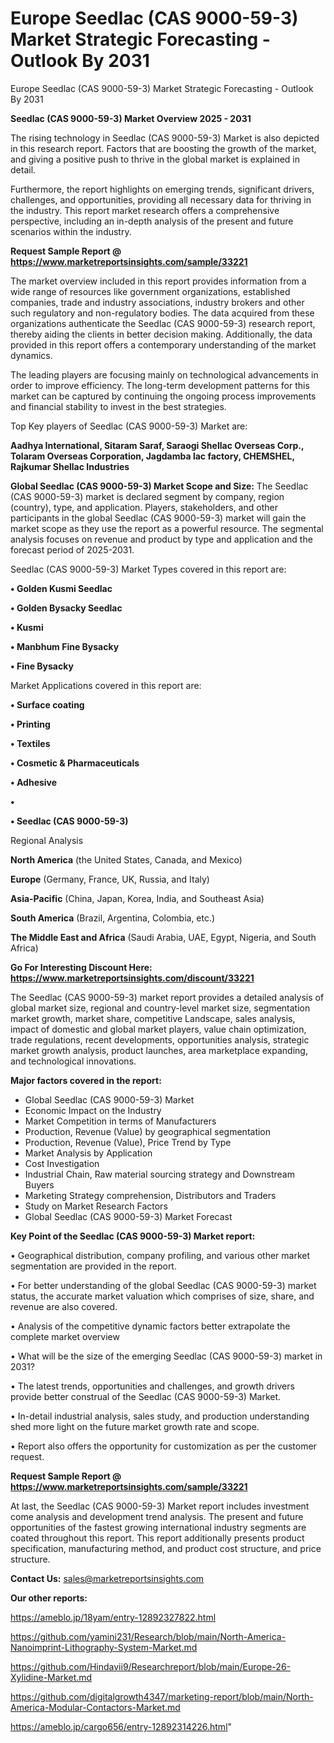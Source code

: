 # Europe Seedlac (CAS 9000-59-3) Market Strategic Forecasting - Outlook By 2031
Europe Seedlac (CAS 9000-59-3) Market Strategic Forecasting - Outlook By 2031

<Strong> Seedlac (CAS 9000-59-3) Market Overview 2025 - 2031</strong>

The rising technology in Seedlac (CAS 9000-59-3) Market is also depicted in this research report. Factors that are boosting the growth of the market, and giving a positive push to thrive in the global market is explained in detail.

Furthermore, the report highlights on emerging trends, significant drivers, challenges, and opportunities, providing all necessary data for thriving in the industry. This report market research offers a comprehensive perspective, including an in-depth analysis of the present and future scenarios within the industry.

<strong>Request Sample Report @ <a href=https://www.marketreportsinsights.com/sample/33221>https://www.marketreportsinsights.com/sample/33221</a></strong>

The market overview included in this report provides information from a wide range of resources like government organizations, established companies, trade and industry associations, industry brokers and other such regulatory and non-regulatory bodies. The data acquired from these organizations authenticate the Seedlac (CAS 9000-59-3) research report, thereby aiding the clients in better decision making. Additionally, the data provided in this report offers a contemporary understanding of the market dynamics.

The leading players are focusing mainly on technological advancements in order to improve efficiency. The long-term development patterns for this market can be captured by continuing the ongoing process improvements and financial stability to invest in the best strategies.

Top Key players of Seedlac (CAS 9000-59-3) Market are:

<strong>Aadhya International, Sitaram Saraf, Saraogi Shellac Overseas Corp., Tolaram Overseas Corporation, Jagdamba lac factory, CHEMSHEL, Rajkumar Shellac Industries</strong>

<strong><b>Global Seedlac (CAS 9000-59-3) Market Scope and Size:</b></strong>
The Seedlac (CAS 9000-59-3) market is declared segment by company, region (country), type, and application. Players, stakeholders, and other participants in the global Seedlac (CAS 9000-59-3) market will gain the market scope as they use the report as a powerful resource. The segmental analysis focuses on revenue and product by type and application and the forecast period of 2025-2031.

Seedlac (CAS 9000-59-3) Market Types covered in this report are:

<strong>•  Golden Kusmi Seedlac

•  Golden Bysacky Seedlac

•  Kusmi

•  Manbhum Fine Bysacky

•  Fine Bysacky</strong>

Market Applications covered in this report are:

<strong>•  Surface coating

•  Printing

•  Textiles

•  Cosmetic & Pharmaceuticals

•  Adhesive

•  

•  Seedlac (CAS 9000-59-3)</strong> 

Regional Analysis

<strong>North America</strong> (the United States, Canada, and Mexico)

<strong>Europe</strong> (Germany, France, UK, Russia, and Italy)

<strong>Asia-Pacific</strong> (China, Japan, Korea, India, and Southeast Asia)

<strong>South America</strong> (Brazil, Argentina, Colombia, etc.)

<strong>The Middle East and Africa</strong> (Saudi Arabia, UAE, Egypt, Nigeria, and South Africa)

<strong>Go For Interesting Discount Here: <a href=https://www.marketreportsinsights.com/discount/33221>https://www.marketreportsinsights.com/discount/33221</a></strong>

The Seedlac (CAS 9000-59-3) market report provides a detailed analysis of global market size, regional and country-level market size, segmentation market growth, market share, competitive Landscape, sales analysis, impact of domestic and global market players, value chain optimization, trade regulations, recent developments, opportunities analysis, strategic market growth analysis, product launches, area marketplace expanding, and technological innovations.

<strong><b>Major factors covered in the report:</b></strong>
<ul>
  <li>Global Seedlac (CAS 9000-59-3) Market </li>
  <li>Economic Impact on the Industry</li>
  <li>Market Competition in terms of Manufacturers</li>
  <li>Production, Revenue (Value) by geographical segmentation</li>
  <li>Production, Revenue (Value), Price Trend by Type</li>
  <li>Market Analysis by Application</li>
  <li>Cost Investigation</li>
  <li>Industrial Chain, Raw material sourcing strategy and Downstream Buyers</li>
  <li>Marketing Strategy comprehension, Distributors and Traders</li>
  <li>Study on Market Research Factors</li>
  <li>Global Seedlac (CAS 9000-59-3) Market Forecast</li>
</ul>

<strong><b>Key Point of the Seedlac (CAS 9000-59-3) Market report:</b></strong>

• Geographical distribution, company profiling, and various other market segmentation are provided in the report.

• For better understanding of the global Seedlac (CAS 9000-59-3) market status, the accurate market valuation which comprises of size, share, and revenue are also covered.

• Analysis of the competitive dynamic factors better extrapolate the complete market overview

• What will be the size of the emerging Seedlac (CAS 9000-59-3) market in 2031?

• The latest trends, opportunities and challenges, and growth drivers provide better construal of the Seedlac (CAS 9000-59-3) Market.

• In-detail industrial analysis, sales study, and production understanding shed more light on the future market growth rate and scope.

• Report also offers the opportunity for customization as per the customer request.

<strong>Request Sample Report @ <a href=https://www.marketreportsinsights.com/sample/33221>https://www.marketreportsinsights.com/sample/33221</a></strong>

At last, the Seedlac (CAS 9000-59-3) Market report includes investment come analysis and development trend analysis. The present and future opportunities of the fastest growing international industry segments are coated throughout this report. This report additionally presents product specification, manufacturing method, and product cost structure, and price structure.

<strong>Contact Us:</strong>
sales@marketreportsinsights.com

<strong>Our other reports:</strong>

<a href=https://ameblo.jp/18yam/entry-12892327822.html>https://ameblo.jp/18yam/entry-12892327822.html</a>

<a href=https://github.com/yamini231/Research/blob/main/North-America-Nanoimprint-Lithography-System-Market.md>https://github.com/yamini231/Research/blob/main/North-America-Nanoimprint-Lithography-System-Market.md</a>

<a href=https://github.com/Hindavii9/Researchreport/blob/main/Europe-26-Xylidine-Market.md>https://github.com/Hindavii9/Researchreport/blob/main/Europe-26-Xylidine-Market.md</a>

<a href=https://github.com/digitalgrowth4347/marketing-report/blob/main/North-America-Modular-Contactors-Market.md>https://github.com/digitalgrowth4347/marketing-report/blob/main/North-America-Modular-Contactors-Market.md</a>

<a href=https://ameblo.jp/cargo656/entry-12892314226.html>https://ameblo.jp/cargo656/entry-12892314226.html</a>"
